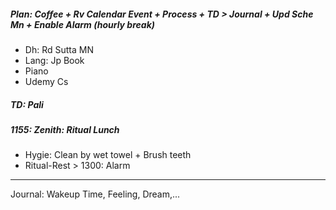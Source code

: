 ##### Plan: Coffee + Rv Calendar Event + Process + TD > Journal + Upd Sche Mn + Enable Alarm (hourly break)
+ Dh: Rd Sutta MN
+ Lang: Jp Book
+ Piano
+ Udemy Cs
##### TD: Pali
##### 1155: Zenith: Ritual Lunch
+ Hygie: Clean by wet towel + Brush teeth
+ Ritual-Rest > 1300: Alarm
---
Journal: Wakeup Time, Feeling, Dream,...
